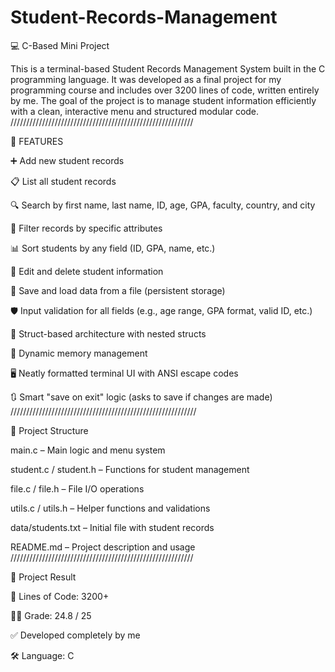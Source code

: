# Student-Records-Management

💻 C-Based Mini Project


This is a terminal-based Student Records Management System built in the C programming language. It was developed as a final project for my programming course and includes over 3200 lines of code, written entirely by me. The goal of the project is to manage student information efficiently with a clean, interactive menu and structured modular code.
//////////////////////////////////////////////////////////

🔧 FEATURES

   ➕ Add new student records
   
   📋 List all student records
   
   🔍 Search by first name, last name, ID, age, GPA, faculty, country, and city
   
   🧮 Filter records by specific attributes

   📊 Sort students by any field (ID, GPA, name, etc.)
   
   📝 Edit and delete student information
   
   💾 Save and load data from a file (persistent storage)
   
   🛡 Input validation for all fields (e.g., age range, GPA format, valid ID, etc.)
   
   🧱 Struct-based architecture with nested structs
   
   🧠 Dynamic memory management
   
   🖥 Neatly formatted terminal UI with ANSI escape codes
   
   🔃 Smart "save on exit" logic (asks to save if changes are made)
///////////////////////////////////////////////////////////

📁 Project Structure

   main.c – Main logic and menu system
   
   student.c / student.h – Functions for student management
   
   file.c / file.h – File I/O operations
   
   utils.c / utils.h – Helper functions and validations
   
   data/students.txt – Initial file with student records
   
   README.md – Project description and usage
//////////////////////////////////////////////////////////

🎯 Project Result

   🔢 Lines of Code: 3200+
   
   🧑‍🏫 Grade: 24.8 / 25
   
   ✅ Developed completely by me
   
   🛠 Language: C
